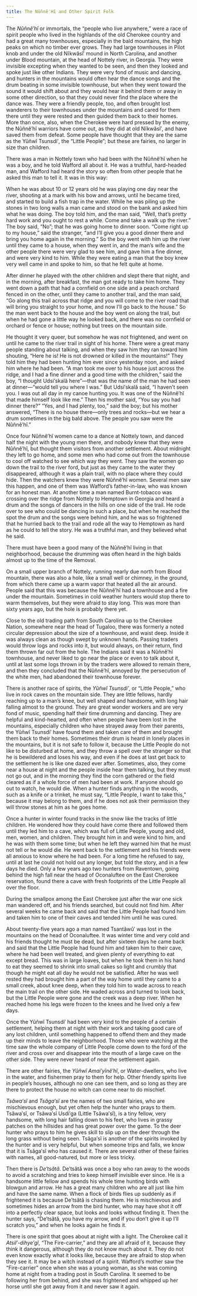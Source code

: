 ```yaml
---
title: The Nûñnĕ′Hĭ and Other Spirit Folk
---
```


The _Nûñnĕ′hĭ_ or immortals, the “people who live anywhere,” were a race of spirit people who lived in the highlands of the old Cherokee country and had a great many townhouses, especially in the bald mountains, the high peaks on which no timber ever grows. They had large townhouses in Pilot knob and under the old Nĭkwăsĭ′ mound in North Carolina, and another under Blood mountain, at the head of Nottely river, in Georgia. They were invisible excepting when they wanted to be seen, and then they looked and spoke just like other Indians. They were very fond of music and dancing, and hunters in the mountains would often hear the dance songs and the drum beating in some invisible townhouse, but when they went toward the sound it would shift about and they would hear it behind them or away in some other direction, so that they could never find the place where the dance was. They were a friendly people, too, and often brought lost wanderers to their townhouses under the mountains and cared for them there until they were rested and then guided them back to their homes. More than once, also, when the Cherokee were hard pressed by the enemy, the Nûñnĕ′hĭ warriors have come out, as they did at old Nĭkwăsĭ′, and have saved them from defeat. Some people have thought that they are the same as the Yûñwĭ Tsunsdi′, the “Little People”; but these are fairies, no larger in size than children.

There was a man in Nottely town who had been with the Nûñnĕ′hĭ when he was a boy, and he told Wafford all about it. He was a truthful, hard-headed man, and Wafford had heard the story so often from other people that he asked this man to tell it. It was in this way:

When he was about 10 or 12 years old he was playing one day near the river, shooting at a mark with his bow and arrows, until he became tired, and started to build a fish trap in the water. While he was piling up the stones in two long walls a man came and stood on the bank and asked him what he was doing. The boy told him, and the man said, “Well, that’s pretty hard work and you ought to rest a while. Come and take a walk up the river.” The boy said, “No”; that he was going home to dinner soon. “Come right up to my house,” said the stranger, “and I’ll give you a good dinner there and bring you home again in the morning.” So the boy went with him up the river until they came to a house, when they went in, and the man’s wife and the other people there were very glad to see him, and gave him a fine dinner, and were very kind to him. While they were eating a man that the boy knew very well came in and spoke to him, so that he felt quite at home.

After dinner he played with the other children and slept there that night, and in the morning, after breakfast, the man got ready to take him home. They went down a path that had a cornfield on one side and a peach orchard fenced in on the other, until they came to another trail, and the man said, “Go along this trail across that ridge and you will come to the river road that will bring you straight to your home, and now I’ll go back to the house.” So the man went back to the house and the boy went on along the trail, but when he had gone a little way he looked back, and there was no cornfield or orchard or fence or house; nothing but trees on the mountain side.

He thought it very queer, but somehow he was not frightened, and went on until he came to the river trail in sight of his home. There were a great many people standing about talking, and when they saw him they ran toward him shouting, “Here he is! He is not drowned or killed in the mountains!” They told him they had been hunting him ever since yesterday noon, and asked him where he had been. “A man took me over to his house just across the ridge, and I had a fine dinner and a good time with the children,” said the boy, “I thought Udsi′skală here”—that was the name of the man he had seen at dinner—“would tell you where I was.” But Udsi′skală said, “I haven’t seen you. I was out all day in my canoe hunting you. It was one of the Nûñnĕ′hĭ that made himself look like me.” Then his mother said, “You say you had dinner there?” “Yes, and I had plenty, too,” said the boy; but his mother answered, “There is no house there—only trees and rocks—but we hear a drum sometimes in the big bald above. The people you saw were the Nûñnĕ′hĭ.”

Once four Nûñnĕ′hĭ women came to a dance at Nottely town, and danced half the night with the young men there, and nobody knew that they were Nûñnĕ′hĭ, but thought them visitors from another settlement. About midnight they left to go home, and some men who had come out from the townhouse to cool off watched to see which way they went. They saw the women go down the trail to the river ford, but just as they came to the water they disappeared, although it was a plain trail, with no place where they could hide. Then the watchers knew they were Nûñnĕ′hĭ women. Several men saw this happen, and one of them was Wafford’s father-in-law, who was known for an honest man. At another time a man named Burnt-tobacco was crossing over the ridge from Nottely to Hemptown in Georgia and heard a drum and the songs of dancers in the hills on one side of the trail. He rode over to see who could be dancing in such a place, but when he reached the spot the drum and the songs were behind him, and he was so frightened that he hurried back to the trail and rode all the way to Hemptown as hard as he could to tell the story. He was a truthful man, and they believed what he said.

There must have been a good many of the Nûñnĕ′hĭ living in that neighborhood, because the drumming was often heard in the high balds almost up to the time of the Removal.

On a small upper branch of Nottely, running nearly due north from Blood mountain, there was also a hole, like a small well or chimney, in the ground, from which there came up a warm vapor that heated all the air around. People said that this was because the Nûñnĕ′hĭ had a townhouse and a fire under the mountain. Sometimes in cold weather hunters would stop there to warm themselves, but they were afraid to stay long. This was more than sixty years ago, but the hole is probably there yet.

Close to the old trading path from South Carolina up to the Cherokee Nation, somewhere near the head of Tugaloo, there was formerly a noted circular depression about the size of a townhouse, and waist deep. Inside it was always clean as though swept by unknown hands. Passing traders would throw logs and rocks into it, but would always, on their return, find them thrown far out from the hole. The Indians said it was a Nûñnĕ′hĭ townhouse, and never liked to go near the place or even to talk about it, until at last some logs thrown in by the traders were allowed to remain there, and then they concluded that the Nûñnĕ′hĭ, annoyed by the persecution of the white men, had abandoned their townhouse forever.

There is another race of spirits, the _Yûñwĭ Tsunsdi′_, or “Little People,” who live in rock caves on the mountain side. They are little fellows, hardly reaching up to a man’s knee, but well shaped and handsome, with long hair falling almost to the ground. They are great wonder workers and are very fond of music, spending half their time drumming and dancing. They are helpful and kind-hearted, and often when people have been lost in the mountains, especially children who have strayed away from their parents, the Yûñwĭ Tsunsdi′ have found them and taken care of them and brought them back to their homes. Sometimes their drum is heard in lonely places in the mountains, but it is not safe to follow it, because the Little People do not like to be disturbed at home, and they throw a spell over the stranger so that he is bewildered and loses his way, and even if he does at last get back to the settlement he is like one dazed ever after. Sometimes, also, they come near a house at night and the people inside hear them talking, but they must not go out, and in the morning they find the corn gathered or the field cleared as if a whole force of men had been at work. If anyone should go out to watch, he would die. When a hunter finds anything in the woods, such as a knife or a trinket, he must say, “Little People, I want to take this,” because it may belong to them, and if he does not ask their permission they will throw stones at him as he goes home.

Once a hunter in winter found tracks in the snow like the tracks of little children. He wondered how they could have come there and followed them until they led him to a cave, which was full of Little People, young and old, men, women, and children. They brought him in and were kind to him, and he was with them some time; but when he left they warned him that he must not tell or he would die. He went back to the settlement and his friends were all anxious to know where he had been. For a long time he refused to say, until at last he could not hold out any longer, but told the story, and in a few days he died. Only a few years ago two hunters from Raventown, going behind the high fall near the head of Oconaluftee on the East Cherokee reservation, found there a cave with fresh footprints of the Little People all over the floor.

During the smallpox among the East Cherokee just after the war one sick man wandered off, and his friends searched, but could not find him. After several weeks he came back and said that the Little People had found him and taken him to one of their caves and tended him until he was cured.

About twenty-five years ago a man named Tsantăwû′ was lost in the mountains on the head of Oconaluftee. It was winter time and very cold and his friends thought he must be dead, but after sixteen days he came back and said that the Little People had found him and taken him to their cave, where he had been well treated, and given plenty of everything to eat except bread. This was in large loaves, but when he took them in his hand to eat they seemed to shrink into small cakes so light and crumbly that though he might eat all day he would not be satisfied. After he was well rested they had brought him a part of the way home until they came to a small creek, about knee deep, when they told him to wade across to reach the main trail on the other side. He waded across and turned to look back, but the Little People were gone and the creek was a deep river. When he reached home his legs were frozen to the knees and he lived only a few days.

Once the Yûñwĭ Tsunsdi′ had been very kind to the people of a certain settlement, helping them at night with their work and taking good care of any lost children, until something happened to offend them and they made up their minds to leave the neighborhood. Those who were watching at the time saw the whole company of Little People come down to the ford of the river and cross over and disappear into the mouth of a large cave on the other side. They were never heard of near the settlement again.

There are other fairies, the _Yûñwĭ Amai′yĭnĕ′hĭ_, or Water-dwellers, who live in the water, and fishermen pray to them for help. Other friendly spirits live in people’s houses, although no one can see them, and so long as they are there to protect the house no witch can come near to do mischief.

_Tsăwa′sĭ_ and _Tsăga′sĭ_ are the names of two small fairies, who are mischievous enough, but yet often help the hunter who prays to them. Tsăwa′sĭ, or Tsăwa′sĭ Usdi′ga (Little Tsăwa′sĭ), is a tiny fellow, very handsome, with long hair falling down to his feet, who lives in grassy patches on the hillsides and has great power over the game. To the deer hunter who prays to him he gives skill to slip up on the deer through the long grass without being seen. Tsăga′sĭ is another of the spirits invoked by the hunter and is very helpful, but when someone trips and falls, we know that it is Tsăga′sĭ who has caused it. There are several other of these fairies with names, all good-natured, but more or less tricky.

Then there is _De′tsătă_. De′tsătă was once a boy who ran away to the woods to avoid a scratching and tries to keep himself invisible ever since. He is a handsome little fellow and spends his whole time hunting birds with blowgun and arrow. He has a great many children who are all just like him and have the same name. When a flock of birds flies up suddenly as if frightened it is because De′tsătă is chasing them. He is mischievous and sometimes hides an arrow from the bird hunter, who may have shot it off into a perfectly clear space, but looks and looks without finding it. Then the hunter says, “De′tsătă, you have my arrow, and if you don’t give it up I’ll scratch you,” and when he looks again he finds it.

There is one spirit that goes about at night with a light. The Cherokee call it _Atsil′-dihye′gĭ_, “The Fire-carrier,” and they are all afraid of it, because they think it dangerous, although they do not know much about it. They do not even know exactly what it looks like, because they are afraid to stop when they see it. It may be a witch instead of a spirit. Wafford’s mother saw the “Fire-carrier” once when she was a young woman, as she was coming home at night from a trading post in South Carolina. It seemed to be following her from behind, and she was frightened and whipped up her horse until she got away from it and never saw it again.
